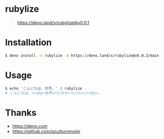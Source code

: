 rubylize
===
> https://deno.land/x/rubylize@v0.0.1

# Installation
```sh
$ deno install -n rubylize -A https://deno.land/x/rubylize@v0.0.3/main.ts
```

# Usage
```sh
$ echo 'こんにちは、世界。' | rubylize -
# こんにちは、<ruby>世界<rt>せかい</rt></ruby>。
```

# Thanks
- https://deno.com
- https://github.com/azu/kuromojin
